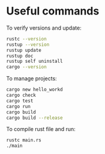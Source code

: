 # Useful commands

To verify versions and update:
```bash
rustc --version
rustup --version
rustup update
rustup doc
rustup self uninstall
cargo --version
```

To manage projects:
```bash
cargo new hello_workd
cargo check
cargo test
cargo run
cargo build
cargo build --release
```

To compile rust file and run:
```bash
rustc main.rs
./main
```
